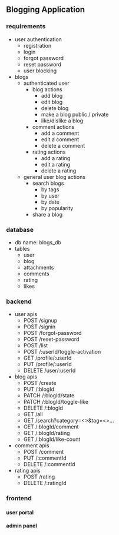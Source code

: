 ## Blogging Application

### requirements

- user authentication
  - registration
  - login
  - forgot password
  - reset password
  - user blocking
- blogs
  - authenticated user
    - blog actions
      - add blog
      - edit blog
      - delete blog
      - make a blog public / private
      - like/dislike a blog
    - comment actions
      - add a comment
      - edit a comment
      - delete a comment
    - rating actions
      - add a rating
      - edit a rating
      - delete a rating
  - general user blog actions
    - search blogs
      - by tags
      - by user
      - by date
      - by popularity
    - share a blog

### database

- db name: blogs_db
- tables
  - user
  - blog
  - attachments
  - comments
  - rating
  - likes

### backend

- user apis
  - POST /signup
  - POST /signin
  - POST /forgot-password
  - POST /reset-password
  - POST /list
  - POST /:userId/toggle-activation
  - GET /profile/:userId
  - PUT /profile/:userId
  - DELETE /user/:userId
- blog apis
  - POST /create
  - PUT /:blogId
  - PATCH /:blogId/state
  - PATCH /:blogId/toggle-like
  - DELETE /:blogId
  - GET /all
  - GET /search?category=<>&tag=<>...
  - GET /:blogId/comment
  - GET /:blogId/rating
  - GET /:blogId/like-count
- comment apis
  - POST /comment
  - PUT /:commentId
  - DELETE /:commentId
- rating apis
  - POST /rating
  - DELETE /:ratingId

### frontend

#### user portal

#### admin panel
